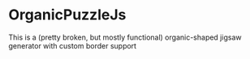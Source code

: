 # OrganicPuzzleJs
This is a (pretty broken, but mostly functional) organic-shaped jigsaw generator with custom border support
